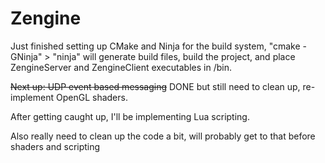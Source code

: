 Zengine
=======

Just finished setting up CMake and Ninja for the build system, "cmake -GNinja" > "ninja" will generate build files, build the project, and place ZengineServer and ZengineClient executables in /bin.

~~Next up: UDP event based messaging~~ DONE but still need to clean up, 
re-implement OpenGL shaders.

After getting caught up, I'll be implementing Lua scripting.

Also really need to clean up the code a bit, will probably get to that before shaders and scripting